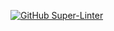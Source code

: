 [![GitHub Super-Linter](https://github.com/Holowed/linter/workflows/Lint%20Code%20Base/badge.svg)](https://github.com/marketplace/actions/super-linter)
